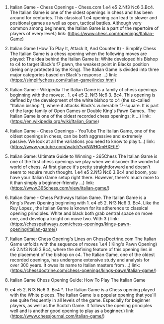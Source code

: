 ---
---
1. Italian Game - Chess Openings - Chess.com
1.e4 e5 2.Nf3 Nc6 3.Bc4. The Italian Game is one of the oldest openings in chess and has been around for centuries. This classical 1.e4 opening can lead to slower and positional games as well as open, tactical battles. Although very common among beginners, the Italian Game is a part of the repertoire of players of every level.)
link: (https://www.chess.com/openings/Italian-Game)


2. Italian Game (How To Play It, Attack It, And Counter It) - Simplify Chess
The Italian Game is a chess opening when the following moves are played: The idea behind the Italian Game is: White developed his Bishop to c4 to target Black's f7 pawn, the weakest point in Blacks position (being only protected by the King). The Italian Game is divided into three major categories based on Black's response ...)
link: (https://simplifychess.com/italian-game/index.html)


3. Italian Game - Wikipedia
The Italian Game is a family of chess openings beginning with the moves: . 1. e4 e5 2. Nf3 Nc6 3. Bc4. This opening is defined by the development of the white bishop to c4 (the so-called "Italian bishop "), where it attacks Black's vulnerable f7-square. It is part of the large family of Open Games or Double King's Pawn Games.. The Italian Game is one of the oldest recorded chess openings; it ...)
link: (https://en.wikipedia.org/wiki/Italian_Game)


4. Italian Game - Chess Openings - YouTube
The Italian Game, one of the oldest openings in chess, can be both aggressive and extremely passive. We look at all the variations you need to know to play t...)
link: (https://www.youtube.com/watch?v=NWHGmHXEtIE)


5. Italian Game: Ultimate Guide to Winning - 365Chess
The Italian Game is one of the first chess openings we play when we discover the wonderful world of chess. At first glance it's pretty straightforward and doesn't seem to require much thought. 1.e4 e5 2.Nf3 Nc6 3.Bc4 and boom, you have your Italian Game setup right there. However, there's much more to it than simply a beginner-friendly ...)
link: (https://www.365chess.com/view/italian-game/)


6. Italian Game - Chess Pathways
Italian Game. The Italian Game is a King's Pawn Opening beginning with 1. e4 e5 2. Nf3 Nc6 3. Bc4. Like the Ruy Lopez , the Italian Game is known for its adherence to classical opening principles. White and black both grab central space on move one, and develop a knight on move two. With 3.)
link: (https://chesspathways.com/chess-openings/kings-pawn-opening/italian-game/)


7. Italian Game: Chess Opening's Lines on ChessDoctrine.com
The Italian Game unfolds with the sequence of moves 1.e4 ( King's Pawn Opening) e5 2.Nf3 Nc6 3.Bc4, where the defining feature of this opening lies in the placement of the bishop on c4. The Italian Game, one of the oldest recorded openings, has undergone extensive study and analysis for over 300 years. It owes its name to Italian masters from ...)
link: (https://chessdoctrine.com/chess-openings/kings-pawn/italian-game/)


8. Italian Game Chess Opening Guide: How To Play The Italian Game
1. e4 e5 2. Nf3 Nc6 3. Bc4 *. The Italian Game is a Chess opening played with the White pieces. The Italian Game is a popular opening that you'll see quite frequently in all levels of the game. Especially for beginner players, as well as the Scotch Game. It follows the opening principles well and is another good opening to play as a beginner.)
link: (https://www.chessjournal.com/italian-game/)


